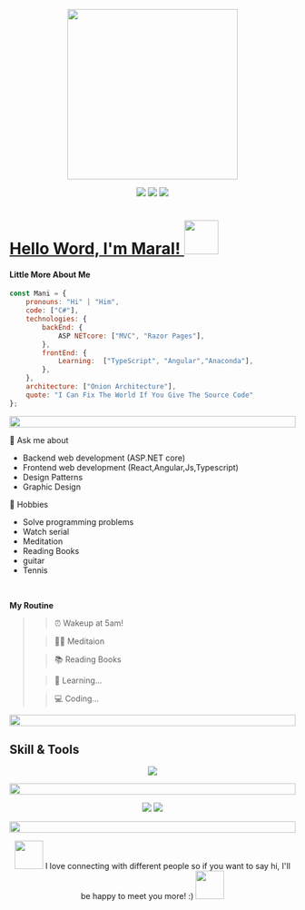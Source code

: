 <p align="center"><img src="https://media.giphy.com/media/cUAGuLiEcTBwRfkAQq/giphy.gif" width="300"></p>

<p align="center"><a href="https://t.me/+mani.aspx"><img src="https://img.shields.io/badge/Telegram-2CA5E0?style=for-the-badge&logo=telegram&logoColor=white"></a> <a href="https://wa.me/989358883639"><img src="https://img.shields.io/badge/WhatsApp-25D366?style=for-the-badge&logo=whatsapp&logoColor=white"></a> <a href="https://instagram.com/codemrl?mani.aspx"><img src="https://img.shields.io/badge/Instagram-E4405F?style=for-the-badge&logo=instagram&logoColor=white"></a</p>

# Hello Word, I'm Maral! <a href="https://www.gautamkrishnar.com/"><img src="https://media.giphy.com/media/hvRJCLFzcasrR4ia7z/giphy.gif" width="60"></a>


#### Little More About Me
```javascript
const Mani = {
    pronouns: "Hi" | "Him",
    code: ["C#"],
    technologies: {
        backEnd: {
            ASP NETcore: ["MVC", "Razor Pages"],
        },
        frontEnd: {
            Learning:  ["TypeScript", "Angular","Anaconda"],
        },
    },
    architecture: ["Onion Architecture"],
    quote: "I Can Fix The World If You Give The Source Code"
};
```
<p align="center">
<img src="https://i.imgur.com/dBaSKWF.gif" height="20" width="100%">
</p>

💬 Ask me about
- Backend web development (ASP.NET core)
- Frontend web development (React,Angular,Js,Typescript)
- Design Patterns
- Graphic Design

🎲 Hobbies
- Solve programming problems
- Watch serial
- Meditation
- Reading Books
- guitar
- Tennis
<br/>

**My Routine** 

>> ⏰ Wakeup at 5am!
 > 
>> 🧘‍♀️ Meditaion
 >
>> 📚 Reading Books
 > 
>> 🧠 Learning...
 > 
>> 💻 Coding...
 >
>
<p align="center">
<img src="https://i.imgur.com/dBaSKWF.gif" height="20" width="100%">
</p>

## Skill & Tools
<p align="center"><a href="https://github.com/mani-agah"><img src="https://skillicons.dev/icons?i=js,typescript,python,dotnet,angular,xamarin,sqlserver,csharp,visualstudio"></a>
  
<p align="center">
<img src="https://i.imgur.com/dBaSKWF.gif" height="20" width="100%">
</p>

<p align="center">
<img src="https://streak-stats.demolab.com?user=Maral%20Mosafer&theme=black-ice&hide_border=true&border_radius=5&card_width=500)](https://git.io/streak-stats">
<img src="https://github-readme-stats.vercel.app/api/top-langs/?username=MaralMosafer&hide_progress=true&theme=dark">
</p>

<p align="center">
<img src="https://i.imgur.com/dBaSKWF.gif" height="20" width="100%">
</p>

<p align="center">
<img src="https://media.tenor.com/c3CBzmFnqHYAAAAi/hug.gif" width="50">
I love connecting with different people so if you want to say hi, I'll be happy to meet you more! :)
<img src="https://media.tenor.com/c3CBzmFnqHYAAAAi/hug.gif" width="50">
</p>
